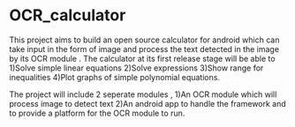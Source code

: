 # OCR_calculator
This project aims to build an open source calculator for android which can take input in the form of image and process the text detected in the image by its OCR module . 
The calculator at its first release stage will be able to 
1)Solve simple linear equations 
2)Solve expressions
3)Show range for inequalities
4)Plot graphs of simple polynomial equations.

The project will include 2 seperate modules , 
1)An OCR module which will process image to detect text 
2)An android app to handle the framework and to provide a platform for the OCR module to run.



